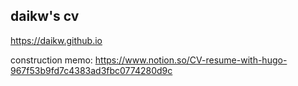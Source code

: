 ## daikw's cv
https://daikw.github.io

construction memo: https://www.notion.so/CV-resume-with-hugo-967f53b9fd7c4383ad3fbc0774280d9c

